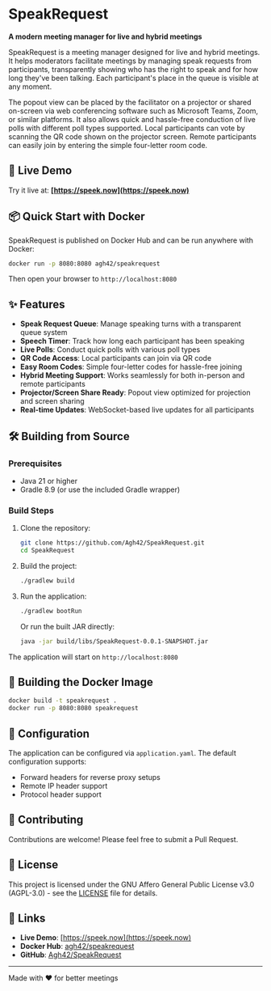 # SpeakRequest

**A modern meeting manager for live and hybrid meetings**

SpeakRequest is a meeting manager designed for live and hybrid meetings. It helps moderators facilitate meetings by managing speak requests from participants, transparently showing who has the right to speak and for how long they've been talking. Each participant's place in the queue is visible at any moment.

The popout view can be placed by the facilitator on a projector or shared on-screen via web conferencing software such as Microsoft Teams, Zoom, or similar platforms. It also allows quick and hassle-free conduction of live polls with different poll types supported. Local participants can vote by scanning the QR code shown on the projector screen. Remote participants can easily join by entering the simple four-letter room code.

## 🚀 Live Demo

Try it live at: **[https://speek.now](https://speek.now)**

## 📦 Quick Start with Docker

SpeakRequest is published on Docker Hub and can be run anywhere with Docker:

```bash
docker run -p 8080:8080 agh42/speakrequest
```

Then open your browser to `http://localhost:8080`

## ✨ Features

- **Speak Request Queue**: Manage speaking turns with a transparent queue system
- **Speech Timer**: Track how long each participant has been speaking
- **Live Polls**: Conduct quick polls with various poll types
- **QR Code Access**: Local participants can join via QR code
- **Easy Room Codes**: Simple four-letter codes for hassle-free joining
- **Hybrid Meeting Support**: Works seamlessly for both in-person and remote participants
- **Projector/Screen Share Ready**: Popout view optimized for projection and screen sharing
- **Real-time Updates**: WebSocket-based live updates for all participants

## 🛠️ Building from Source

### Prerequisites

- Java 21 or higher
- Gradle 8.9 (or use the included Gradle wrapper)

### Build Steps

1. Clone the repository:
   ```bash
   git clone https://github.com/Agh42/SpeakRequest.git
   cd SpeakRequest
   ```

2. Build the project:
   ```bash
   ./gradlew build
   ```

3. Run the application:
   ```bash
   ./gradlew bootRun
   ```

   Or run the built JAR directly:
   ```bash
   java -jar build/libs/SpeakRequest-0.0.1-SNAPSHOT.jar
   ```

The application will start on `http://localhost:8080`

## 🐳 Building the Docker Image

```bash
docker build -t speakrequest .
docker run -p 8080:8080 speakrequest
```

## 📝 Configuration

The application can be configured via `application.yaml`. The default configuration supports:
- Forward headers for reverse proxy setups
- Remote IP header support
- Protocol header support

## 🤝 Contributing

Contributions are welcome! Please feel free to submit a Pull Request.

## 📄 License

This project is licensed under the GNU Affero General Public License v3.0 (AGPL-3.0) - see the [LICENSE](LICENSE) file for details.

## 🔗 Links

- **Live Demo**: [https://speek.now](https://speek.now)
- **Docker Hub**: [agh42/speakrequest](https://hub.docker.com/r/agh42/speakrequest)
- **GitHub**: [Agh42/SpeakRequest](https://github.com/Agh42/SpeakRequest)

---

Made with ❤️ for better meetings
